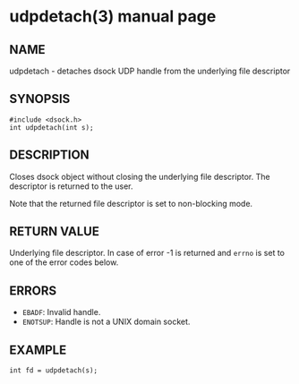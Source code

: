 # udpdetach(3) manual page

## NAME

udpdetach - detaches dsock UDP handle from the underlying file descriptor

## SYNOPSIS

```
#include <dsock.h>
int udpdetach(int s);
```

## DESCRIPTION

Closes dsock object without closing the underlying file descriptor. The descriptor is returned to the user.

Note that the returned file descriptor is set to non-blocking mode.

## RETURN VALUE

Underlying file descriptor. In case of error -1 is returned and `errno` is set to one of the error codes below.

## ERRORS

* `EBADF`: Invalid handle.
* `ENOTSUP`: Handle is not a UNIX domain socket.

## EXAMPLE

```
int fd = udpdetach(s);
```

